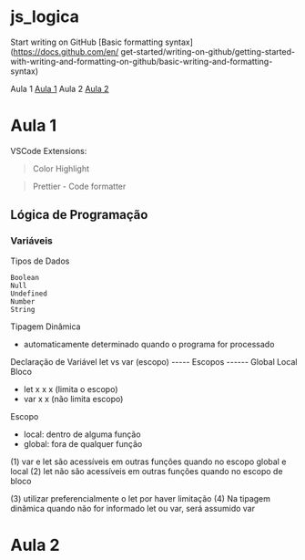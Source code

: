 # js_logica

Start writing on GitHub [Basic formatting syntax](https://docs.github.com/en/
get-started/writing-on-github/getting-started-with-writing-and-formatting-on-github/basic-writing-and-formatting-syntax)

Aula 1 [Aula 1](https://github.com/marcelobarbieri/js_logica/blob/main/README.md#aula-1)
Aula 2 [Aula 2](https://github.com/marcelobarbieri/js_logica/blob/main/README.md#aula-2)

# Aula 1

VSCode Extensions:

> Color Highlight

> Prettier - Code formatter

## Lógica de Programação

### Variáveis

Tipos de Dados

```
Boolean
Null
Undefined
Number
String
```

Tipagem Dinâmica

- automaticamente determinado quando o programa for processado

Declaração de Variável
let vs var (escopo)
----- Escopos ------
Global Local Bloco

- let x x x (limita o escopo)
- var x x (não limita escopo)

Escopo

- local: dentro de alguma função
- global: fora de qualquer função

(1) var e let são acessíveis em outras funções quando no escopo global e local
(2) let não são acessíveis em outras funções quando no escopo de bloco

(3) utilizar preferencialmente o let por haver limitação
(4) Na tipagem dinâmica quando não for informado let ou var, será assumido var

# Aula 2
